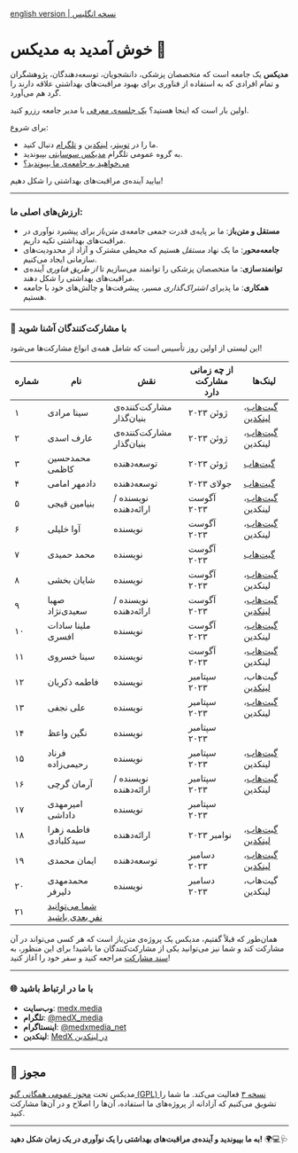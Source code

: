 [english version | نسخه انگلیس](https://github.com/MedX-Media/.github/blob/main/profile/README.md)

# خوش آمدید به مدیکس 🌟

**مدیکس** یک جامعه است که متخصصان پزشکی، دانشجویان، توسعه‌دهندگان، پژوهشگران و تمام افرادی که به استفاده از فناوری برای بهبود مراقبت‌های بهداشتی علاقه دارند را گرد هم می‌آورد.

اولین بار است که اینجا هستید؟ [یک جلسه‌ی معرفی](https://calendly.com/medxmedia1/intro-meetings) با مدیر جامعه رزرو کنید.

برای شروع:

- ما را در [توییتر](https://x.com/MedX_Media)، [لینکدین](https://www.linkedin.com/company/medxstartup) و [تلگرام](https://t.me/MedX_Media) دنبال کنید.
- به گروه عمومی تلگرام [مدیکس سوسایتی](https://t.me/+Q3hJZwT1vWM2N2Q0) بپیوندید.
- [می‌خواهید به جامعه‌ی ما بپیوندید؟](https://docs.google.com/forms/d/e/1FAIpQLSchy8Nra0ybRNamdficPhiwwv11_py6OKZAfjQFczpLP2tyUg/viewform?usp=sharing)

بیایید آینده‌ی مراقبت‌های بهداشتی را شکل دهیم!

---

### ارزش‌های اصلی ما:

- **مستقل و متن‌باز**: ما بر پایه‌ی قدرت جمعی جامعه‌ی *متن‌باز* برای پیشبرد نوآوری در مراقبت‌های بهداشتی تکیه داریم.
- **جامعه‌محور**: ما یک نهاد *مستقل* هستیم که محیطی مشترک و آزاد از محدودیت‌های سازمانی ایجاد می‌کنیم.
- **توانمندسازی**: ما متخصصان پزشکی را توانمند می‌سازیم تا *از طریق فناوری* آینده‌ی مراقبت‌های بهداشتی را شکل دهند.
- **همکاری**: ما پذیرای *اشتراک‌گذاری* مسیر، پیشرفت‌ها و چالش‌های خود با جامعه هستیم.

---

### 👥 با مشارکت‌کنندگان آشنا شوید

این لیستی از اولین روز تأسیس است که شامل همه‌ی انواع مشارکت‌ها می‌شود!

| شماره | نام                       | نقش                   | از چه زمانی مشارکت دارد | لینک‌ها                 |
|------|---------------------------|----------------------|----------------------|----------------------|
| ۱    | سینا مرادی                | مشارکت‌کننده‌ی بنیان‌گذار | ژوئن ۲۰۲۳  | [گیت‌هاب](https://github.com/sinusealpha)، [لینکدین](https://www.linkedin.com/in/sinusealpha/) |
| ۲    | عارف اسدی                 | مشارکت‌کننده‌ی بنیان‌گذار | ژوئن ۲۰۲۳  | [گیت‌هاب](https://github.com/aref-asadi)، لینکدین |
| ۳    | محمدحسین کاظمی            | توسعه‌دهنده           | ژوئن ۲۰۲۳  | [گیت‌هاب](https://github.com/hossein-kazzemi) |
| ۴    | دادمهر امامی                    | توسعه‌دهنده           | جولای ۲۰۲۳  | [گیت‌هاب](https://github.com/BDadmehr0) |
| ۵    | بنیامین قیجی              | نویسنده / ارائه‌دهنده  | آگوست ۲۰۲۳  | [گیت‌هاب](https://github.com/BenyGH2003)، لینکدین |
| ۶    | آوا خلیلی                 | نویسنده              | آگوست ۲۰۲۳  | [گیت‌هاب](https://github.com/AvaKhA)، لینکدین |
| ۷    | محمد حمیدی                | نویسنده              | آگوست ۲۰۲۳  | [گیت‌هاب](https://github.com/hamidics50) |
| ۸    | شایان بخشی                | نویسنده              | آگوست ۲۰۲۳  | [گیت‌هاب](https://github.com/ShayanpharmaKUMS)، لینکدین |
| ۹    | صهبا سعیدی‌نژاد           | نویسنده / ارائه‌دهنده  | آگوست ۲۰۲۳  | [گیت‌هاب](https://github.com/saidinejad)، [لینکدین](https://www.linkedin.com/in/sahba-saeidinejad) |
| ۱۰   | ملینا سادات افسری         | نویسنده              | آگوست ۲۰۲۳  | [گیت‌هاب](https://github.com/Melina-Sadat-Afsari)، لینکدین |
| ۱۱   | سینا خسروی                | نویسنده              | آگوست ۲۰۲۳  | [گیت‌هاب](https://github.com/khosravisina)، لینکدین |
| ۱۲   | فاطمه ذکریان              | نویسنده              | سپتامبر ۲۰۲۳  | گیت‌هاب، [لینکدین](https://www.linkedin.com/in/ftme-zakerian/) |
| ۱۳   | علی نجفی                  | نویسنده              | سپتامبر ۲۰۲۳  | [گیت‌هاب](https://github.com/S-AliNajafi)، لینکدین |
| ۱۴   | نگین واعظ                 | نویسنده              | سپتامبر ۲۰۲۳  |   |
| ۱۵   | فرناد رحیمی‌زاده          | نویسنده              | سپتامبر ۲۰۲۳  | [گیت‌هاب](https://github.com/FarnadRahimizadeh)، لینکدین |
| ۱۶   | آرمان گرچی                | نویسنده / ارائه‌دهنده | سپتامبر ۲۰۲۳  | [گیت‌هاب](https://github.com/gorjiarman)، لینکدین |
| ۱۷   | امیرمهدی داداشی           | نویسنده              | سپتامبر ۲۰۲۳  |   |
| ۱۸   | فاطمه زهرا سیدکلبادی      | ارائه‌دهنده          | نوامبر ۲۰۲۳  | [گیت‌هاب](https://github.com/Fatemeh-ZSK)، [لینکدین](https://www.linkedin.com/in/fatemeh-zahra-seyed-kolbadi-606953213/) |
| ۱۹   | ایمان محمدی               | توسعه‌دهنده           | دسامبر ۲۰۲۳  | [گیت‌هاب](https://github.com/Imanm02)، [لینکدین](https://www.linkedin.com/in/imanmohammadi02/) |
| ۲۰   | محمدمهدی دلیر‌فر          | نویسنده              | دسامبر ۲۰۲۳  | گیت‌هاب، لینکدین |
| ۲۱   | [شما می‌توانید نفر بعدی باشید](https://docs.google.com/forms/d/e/1FAIpQLSchy8Nra0ybRNamdficPhiwwv11_py6OKZAfjQFczpLP2tyUg/viewform?usp=header) |   |   |   |

همان‌طور که قبلاً گفتیم، مدیکس یک پروژه‌ی متن‌باز است که هر کسی می‌تواند در آن مشارکت کند و شما نیز می‌توانید یکی از مشارکت‌کنندگان ما باشید! برای این منظور، به [سند مشارکت](https://github.com/MedX-Media/MedX/blob/main/CONTRIBUTING.md) مراجعه کنید و سفر خود را آغاز کنید!

---

### 🌐 با ما در ارتباط باشید

- **وب‌سایت**: [medx.media](https://www.medx.media)
- **تلگرام**: [@medX_media](https://t.me/MedX_Media)
- **اینستاگرام**: [@medxmedia_net](https://www.instagram.com/medxmedia_net)
- **لینکدین**: [MedX در لینکدین](https://www.linkedin.com/company/medxstartup)

---

## 📜 مجوز

مدیکس تحت [مجوز عمومی همگانی گنو (GPL) نسخه ۳](https://github.com/MedX-Media/MedX?tab=GPL-3.0-1-ov-file#GPL-3.0-1-ov-file) فعالیت می‌کند. ما شما را تشویق می‌کنیم که آزادانه از پروژه‌های ما استفاده، آن‌ها را اصلاح و در آن‌ها مشارکت کنید.

---

**به ما بپیوندید و آینده‌ی مراقبت‌های بهداشتی را یک نوآوری در یک زمان شکل دهید!** 🌍💻🩺
